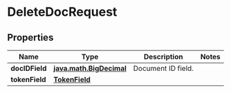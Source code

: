 
# DeleteDocRequest

## Properties
Name | Type | Description | Notes
------------ | ------------- | ------------- | -------------
**docIDField** | [**java.math.BigDecimal**](java.math.BigDecimal.md) | Document ID field. | 
**tokenField** | [**TokenField**](TokenField.md) |  | 



